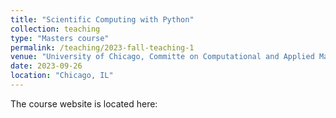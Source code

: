 ```yaml
---
title: "Scientific Computing with Python"
collection: teaching
type: "Masters course"
permalink: /teaching/2023-fall-teaching-1
venue: "University of Chicago, Committe on Computational and Applied Mathematics"
date: 2023-09-26
location: "Chicago, IL"
---
```


The course website is located here:
